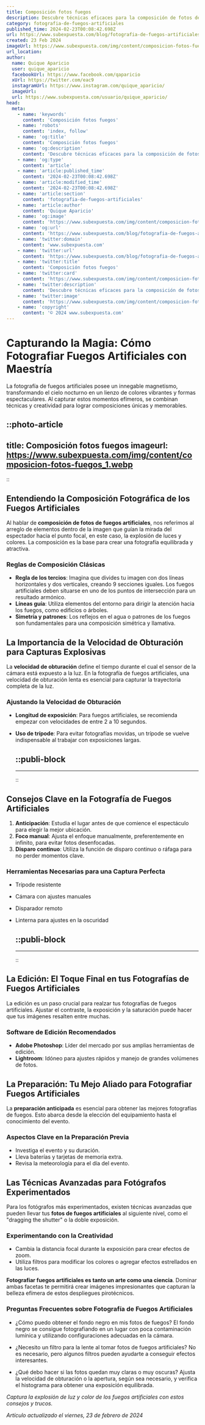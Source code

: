 ```yaml
---
title: Composición fotos fuegos
description: Descubre técnicas eficaces para la composición de fotos de fuegos artificiales, captura la magia de cada destello con arte y precisión.
category: fotografia-de-fuegos-artificiales
published_time: 2024-02-23T00:08:42.698Z
url: https://www.subexpuesta.com/blog/fotografia-de-fuegos-artificiales/composicion-fotos-fuegos
created: 23 Feb 2024
imageUrl: https://www.subexpuesta.com/img/content/composicion-fotos-fuegos_1.webp
url_location:
author:
  name: Quique Aparicio
  user: quique_aparicio
  facebookUrl: https://www.facebook.com/qaparicio
  xUrl: https://twitter.com/eac9
  instagramUrl: https://www.instagram.com/quique_aparicio/
  imageUrl: 
  url: https://www.subexpuesta.com/usuario/quique_aparicio/
head:
  meta:
    - name: 'keywords'
      content: 'Composición fotos fuegos'
    - name: 'robots'
      content: 'index, follow'
    - name: 'og:title'
      content: 'Composición fotos fuegos'
    - name: 'og:description'
      content: 'Descubre técnicas eficaces para la composición de fotos de fuegos artificiales, captura la magia de cada destello con arte y precisión.'
    - name: 'og:type'
      content: 'article'
    - name: 'article:published_time'
      content: '2024-02-23T00:08:42.698Z'
    - name: 'article:modified_time'
      content: '2024-02-23T00:08:42.698Z'
    - name: 'article:section'
      content: 'fotografia-de-fuegos-artificiales'
    - name: 'article:author'
      content: 'Quique Aparicio'
    - name: 'og:image'
      content: 'https://www.subexpuesta.com/img/content/composicion-fotos-fuegos_1.webp'
    - name: 'og:url'
      content: 'https://www.subexpuesta.com/blog/fotografia-de-fuegos-artificiales/composicion-fotos-fuegos'
    - name: 'twitter:domain'
      content: 'www.subexpuesta.com'
    - name: 'twitter:url'
      content: 'https://www.subexpuesta.com/blog/fotografia-de-fuegos-artificiales/composicion-fotos-fuegos'
    - name: 'twitter:title'
      content: 'Composición fotos fuegos'
    - name: 'twitter:card'
      content: 'https://www.subexpuesta.com/img/content/composicion-fotos-fuegos_1.webp'
    - name: 'twitter:description'
      content: 'Descubre técnicas eficaces para la composición de fotos de fuegos artificiales, captura la magia de cada destello con arte y precisión.'
    - name: 'twitter:image'
      content: 'https://www.subexpuesta.com/img/content/composicion-fotos-fuegos_1.webp'
    - name: 'copyright'
      content: '© 2024 www.subexpuesta.com'
---
```

# Capturando la Magia: Cómo Fotografiar Fuegos Artificiales con Maestría

La fotografía de fuegos artificiales posee un innegable magnetismo, transformando el cielo nocturno en un lienzo de colores vibrantes y formas espectaculares. Al capturar estos momentos efímeros, se combinan técnicas y creatividad para lograr composiciones únicas y memorables.


::photo-article
---
title: Composición fotos fuegos
imageurl: https://www.subexpuesta.com/img/content/composicion-fotos-fuegos_1.webp
---
::


## Entendiendo la Composición Fotográfica de los Fuegos Artificiales

Al hablar de **composición de fotos de fuegos artificiales**, nos referimos al arreglo de elementos dentro de la imagen que guían la mirada del espectador hacia el punto focal, en este caso, la explosión de luces y colores. La composición es la base para crear una fotografía equilibrada y atractiva.

### Reglas de Composición Clásicas

- **Regla de los tercios**: Imagina que divides tu imagen con dos líneas horizontales y dos verticales, creando 9 secciones iguales. Los fuegos artificiales deben situarse en uno de los puntos de intersección para un resultado armónico.
- **Líneas guía**: Utiliza elementos del entorno para dirigir la atención hacia los fuegos, como edificios o árboles.
- **Simetría y patrones**: Los reflejos en el agua o patrones de los fuegos son fundamentales para una composición simétrica y llamativa.

## La Importancia de la Velocidad de Obturación para Capturas Explosivas

La **velocidad de obturación** define el tiempo durante el cual el sensor de la cámara está expuesto a la luz. En la fotografía de fuegos artificiales, una velocidad de obturación lenta es esencial para capturar la trayectoria completa de la luz.

### Ajustando la Velocidad de Obturación

- **Longitud de exposición**: Para fuegos artificiales, se recomienda empezar con velocidades de entre 2 a 10 segundos.
- **Uso de trípode**: Para evitar fotografías movidas, un trípode se vuelve indispensable al trabajar con exposiciones largas.


  ::publi-block
  ---
  ---
  ::
  
  
## Consejos Clave en la Fotografía de Fuegos Artificiales

1. **Anticipación**: Estudia el lugar antes de que comience el espectáculo para elegir la mejor ubicación.
2. **Foco manual**: Ajusta el enfoque manualmente, preferentemente en infinito, para evitar fotos desenfocadas.
3. **Disparo continuo**: Utiliza la función de disparo continuo o ráfaga para no perder momentos clave.

### Herramientas Necesarias para una Captura Perfecta

- Trípode resistente
- Cámara con ajustes manuales
- Disparador remoto
- Linterna para ajustes en la oscuridad


  ::publi-block
  ---
  ---
  ::
  
  
## La Edición: El Toque Final en tus Fotografías de Fuegos Artificiales

La edición es un paso crucial para realzar tus fotografías de fuegos artificiales. Ajustar el contraste, la exposición y la saturación puede hacer que tus imágenes resalten entre muchas.

### Software de Edición Recomendados

- **Adobe Photoshop**: Líder del mercado por sus amplias herramientas de edición.
- **Lightroom**: Idóneo para ajustes rápidos y manejo de grandes volúmenes de fotos.

## La Preparación: Tu Mejo Aliado para Fotografiar Fuegos Artificiales

La **preparación anticipada** es esencial para obtener las mejores fotografías de fuegos. Esto abarca desde la elección del equipamiento hasta el conocimiento del evento.

### Aspectos Clave en la Preparación Previa

- Investiga el evento y su duración.
- Lleva baterías y tarjetas de memoria extra.
- Revisa la meteorología para el día del evento.

## Las Técnicas Avanzadas para Fotógrafos Experimentados

Para los fotógrafos más experimentados, existen técnicas avanzadas que pueden llevar tus **fotos de fuegos artificiales** al siguiente nivel, como el "dragging the shutter" o la doble exposición.

### Experimentando con la Creatividad

- Cambia la distancia focal durante la exposición para crear efectos de zoom.
- Utiliza filtros para modificar los colores o agregar efectos estrellados en las luces.

**Fotografiar fuegos artificiales es tanto un arte como una ciencia**. Dominar ambas facetas te permitirá crear imágenes impresionantes que capturan la belleza efímera de estos despliegues pirotécnicos.

### Preguntas Frecuentes sobre Fotografía de Fuegos Artificiales

- ¿Cómo puedo obtener el fondo negro en mis fotos de fuegos?
  El fondo negro se consigue fotografiando en un lugar con poca contaminación lumínica y utilizando configuraciones adecuadas en la cámara.

- ¿Necesito un filtro para la lente al tomar fotos de fuegos artificiales?
  No es necesario, pero algunos filtros pueden ayudarte a conseguir efectos interesantes.

- ¿Qué debo hacer si las fotos quedan muy claras o muy oscuras?
  Ajusta la velocidad de obturación o la apertura, según sea necesario, y verifica el histograma para obtener una exposición equilibrada.

*Captura la explosión de luz y color de los fuegos artificiales con estos consejos y trucos.*

_Artículo actualizado el viernes, 23 de febrero de 2024_